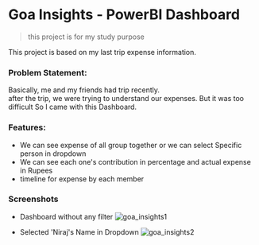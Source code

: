 # Goa Insights - PowerBI Dashboard

> this project is for my study purpose

This project is based on my last trip expense information.

### Problem Statement:
Basically, me and my friends had trip recently. <br>
after the trip, we were trying to understand our expenses. But it was too difficult
So I came with this Dashboard.

### Features:
* We can see expense of all group together or we can select Specific person in dropdown
* We can see each one's contribution in percentage and actual expense in Rupees
* timeline for expense by each member

### Screenshots
* Dashboard without any filter
![goa_insights1](https://user-images.githubusercontent.com/89059809/181609951-1c5373d9-c7a7-4498-9631-43022b612daa.png)

* Selected 'Niraj's Name in Dropdown
![goa_insights2](https://user-images.githubusercontent.com/89059809/181609994-8fa96d55-54be-4cb3-b9f2-c4667980cdd9.png)

